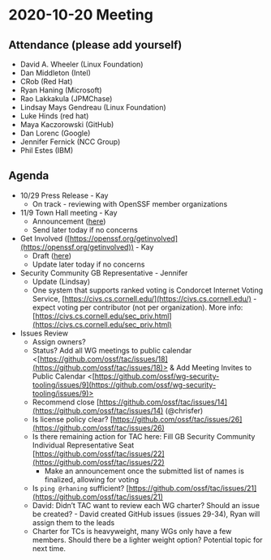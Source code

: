 # **2020-10-20 Meeting**

## Attendance (please add yourself)

* David A. Wheeler (Linux Foundation)
* Dan Middleton (Intel)
* CRob (Red Hat)
* Ryan Haning (Microsoft)
* Rao Lakkakula (JPMChase)
* Lindsay Mays Gendreau (Linux Foundation)
* Luke Hinds (red hat)
* Maya Kaczorowski (GitHub)
* Dan Lorenc (Google)
* Jennifer Fernick (NCC Group) 
* Phil Estes (IBM)

## Agenda

* 10/29 Press Release - Kay
    * On track - reviewing with OpenSSF member organizations
* 11/9 Town Hall meeting - Kay
    * Announcement ([here](https://docs.google.com/document/d/1TWli38xa4po73YJENJZigLZ5u0fZ-ZsyOSxE6Q2_sPs/edit))
    * Send later today if no concerns
* Get Involved ([https://openssf.org/getinvolved](https://openssf.org/getinvolved)) - Kay
    * Draft ([here](https://docs.google.com/document/d/12rDsqWyMZU8F62EEX3V__RISONYU0k0BlWKT23x5p2E/edit#))
    * Update later today if no concerns
* Security Community GB Representative - Jennifer 
    * Update (Lindsay)
    * One system that supports ranked voting is Condorcet Internet Voting Service, [https://civs.cs.cornell.edu/](https://civs.cs.cornell.edu/) - expect voting per contributor (not per organization). More info: [https://civs.cs.cornell.edu/sec_priv.html](https://civs.cs.cornell.edu/sec_priv.html)
* Issues Review
    * Assign owners?
    * Status? Add all WG meetings to public calendar &lt;[https://github.com/ossf/tac/issues/18](https://github.com/ossf/tac/issues/18)> & Add Meeting Invites to Public Calendar &lt;[https://github.com/ossf/wg-security-tooling/issues/9](https://github.com/ossf/wg-security-tooling/issues/9)>
    * Recommend close [https://github.com/ossf/tac/issues/14](https://github.com/ossf/tac/issues/14) (@chrisfer)
    * Is license policy clear? [https://github.com/ossf/tac/issues/26](https://github.com/ossf/tac/issues/26)
    * Is there remaining action for TAC here: Fill GB Security Community Individual Representative Seat [https://github.com/ossf/tac/issues/22](https://github.com/ossf/tac/issues/22)	
        * Make an announcement once the submitted list of names is finalized, allowing for voting
    * Is `ping @rhaning` sufficient? [https://github.com/ossf/tac/issues/21](https://github.com/ossf/tac/issues/21)
    * David: Didn’t TAC want to review each WG charter? Should an issue be created? - David created GitHub issues (issues 29-34), Ryan will assign them to the leads
    * Charter for TCs is heavyweight, many WGs only have a few members. Should there be a lighter weight option? Potential topic for next time.
